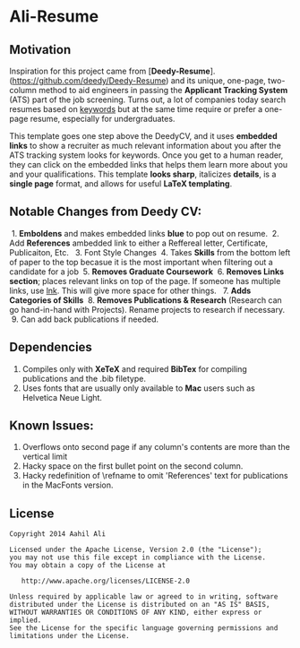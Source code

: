 Ali-Resume
=========================

## Motivation

Inspiration for this project came from [**Deedy-Resume**]. (https://github.com/deedy/Deedy-Resume) and its unique, one-page, two-column method to aid engineers in passing the **Applicant Tracking System** (ATS) part of the job screening. Turns out, a lot of companies today search resumes based on [keywords](http://www.businessinsider.com/most-big-companies-have-a-tracking-system-that-scans-your-resume-for-keywords-2012-1) but at the same time require or prefer a one-page resume, especially for undergraduates. 

This template goes one step above the DeedyCV, and it uses **embedded links** to show a recruiter as much relevant information about you after the ATS tracking system looks for keywords. Once you get to a human reader, they can click on the embedded links that helps them learn more about you and your qualifications. This template **looks sharp**, italicizes **details**, is a **single page** format, and allows for useful **LaTeX templating**.

## Notable Changes from Deedy CV:
 1. **Emboldens** and makes embedded links **blue** to pop out on resume.
 2. Add **References** ambedded link to either a Reffereal letter, Certificate, Publicaiton, Etc. 
 3. Font Style Changes
 4. Takes **Skills** from the bottom left of paper to the top becasue it is the most important when filtering out a candidate for a job
 5. **Removes Graduate Coursework**
 6. **Removes Links section**; places relevant links on top of the page. If someone has multiple links, use [lnk](https://lnk.bio/). This will give more space for other things. 
 7. **Adds Categories of Skills**
 8. **Removes Publications & Research** (Research can go hand-in-hand with Projects). Rename projects to research if necessary.
 9. Can add back publications if needed.

## Dependencies

1. Compiles only with **XeTeX** and required **BibTex** for compiling publications and the .bib filetype.
2. Uses fonts that are usually only available to **Mac** users such as Helvetica Neue Light.


## Known Issues:
1. Overflows onto second page if any column's contents are more than the vertical limit
2. Hacky space on the first bullet point on the second column.
3. Hacky redefinition of \refname to omit 'References' text for publications in the MacFonts version.

## License
    Copyright 2014 Aahil Ali

    Licensed under the Apache License, Version 2.0 (the "License");
    you may not use this file except in compliance with the License.
    You may obtain a copy of the License at

       http://www.apache.org/licenses/LICENSE-2.0

    Unless required by applicable law or agreed to in writing, software
    distributed under the License is distributed on an "AS IS" BASIS,
    WITHOUT WARRANTIES OR CONDITIONS OF ANY KIND, either express or implied.
    See the License for the specific language governing permissions and
    limitations under the License.
